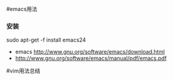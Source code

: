 #emacs用法
### 安装
sudo apt-get -f install emacs24



 - emacs http://www.gnu.org/software/emacs/download.html
 - http://www.gnu.org/software/emacs/manual/pdf/emacs.pdf

#vim用法总结
